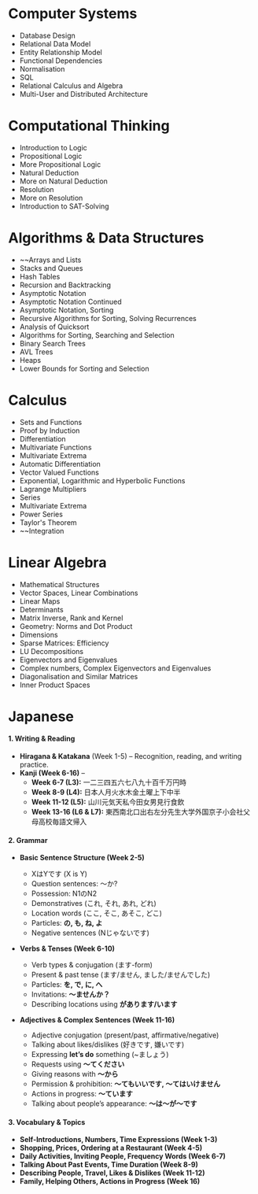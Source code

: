 # Computer Systems 

- Database Design
- Relational Data Model
- Entity Relationship Model
- Functional Dependencies
- Normalisation 
- SQL
- Relational Calculus and Algebra
- Multi-User and Distributed Architecture
# Computational Thinking

- Introduction to Logic
- Propositional Logic
- More Propositional Logic
- Natural Deduction
- More on Natural Deduction
- Resolution
- More on Resolution
- Introduction to SAT-Solving

# Algorithms & Data Structures 

- ~~Arrays and Lists
- Stacks and Queues
- Hash Tables
- Recursion and Backtracking
- Asymptotic Notation
- Asymptotic Notation Continued
- Asymptotic Notation, Sorting
- Recursive Algorithms for Sorting, Solving Recurrences
- Analysis of Quicksort
- Algorithms for Sorting, Searching and Selection
- Binary Search Trees
- AVL Trees
- Heaps
- Lower Bounds for Sorting and Selection

# Calculus 

- Sets and Functions
- Proof by Induction
- Differentiation
- Multivariate Functions
- Multivariate Extrema
- Automatic Differentiation
- Vector Valued Functions
- Exponential, Logarithmic and Hyperbolic Functions
- Lagrange Multipliers
- Series
- Multivariate Extrema
- Power Series
- Taylor's Theorem
- ~~Integration

# Linear Algebra

- Mathematical Structures
- Vector Spaces, Linear Combinations
- Linear Maps
- Determinants
- Matrix Inverse, Rank and Kernel
- Geometry: Norms and Dot Product
- Dimensions
- Sparse Matrices: Efficiency
- LU Decompositions
- Eigenvectors and Eigenvalues
- Complex numbers, Complex Eigenvectors and Eigenvalues
- Diagonalisation and Similar Matrices
- Inner Product Spaces

# Japanese
#### **1. Writing & Reading**

- **Hiragana & Katakana** (Week 1-5) – Recognition, reading, and writing practice.
- **Kanji (Week 6-16)** –
    - **Week 6-7 (L3):** 一二三四五六七八九十百千万円時
    - **Week 8-9 (L4):** 日本人月火水木金土曜上下中半
    - **Week 11-12 (L5):** 山川元気天私今田女男見行食飲
    - **Week 13-16 (L6 & L7):** 東西南北口出右左分先生大学外国京子小会社父母高校毎語文帰入

#### **2. Grammar**

- **Basic Sentence Structure (Week 2-5)**
    
    - XはYです (X is Y)
    - Question sentences: ～か?
    - Possession: N1のN2
    - Demonstratives (これ, それ, あれ, どれ)
    - Location words (ここ, そこ, あそこ, どこ)
    - Particles: **の, も, ね, よ**
    - Negative sentences (Nじゃないです)
- **Verbs & Tenses (Week 6-10)**
    
    - Verb types & conjugation (ます-form)
    - Present & past tense (ます/ません, ました/ませんでした)
    - Particles: **を, で, に, へ**
    - Invitations: **～ませんか？**
    - Describing locations using **があります/います**
- **Adjectives & Complex Sentences (Week 11-16)**
    
    - Adjective conjugation (present/past, affirmative/negative)
    - Talking about likes/dislikes (好きです, 嫌いです)
    - Expressing **let’s do** something (~ましょう)
    - Requests using **～てください**
    - Giving reasons with **～から**
    - Permission & prohibition: **～てもいいです, ～てはいけません**
    - Actions in progress: **～ています**
    - Talking about people’s appearance: **～は～が～です**

#### **3. Vocabulary & Topics**

- **Self-Introductions, Numbers, Time Expressions (Week 1-3)**
- **Shopping, Prices, Ordering at a Restaurant (Week 4-5)**
- **Daily Activities, Inviting People, Frequency Words (Week 6-7)**
- **Talking About Past Events, Time Duration (Week 8-9)**
- **Describing People, Travel, Likes & Dislikes (Week 11-12)**
- **Family, Helping Others, Actions in Progress (Week 16)**